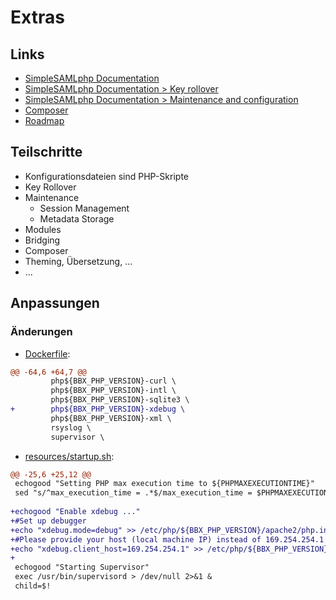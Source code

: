 # Extras

## Links
* [SimpleSAMLphp Documentation](https://simplesamlphp.org/docs/stable/)
* [SimpleSAMLphp Documentation > Key rollover](https://simplesamlphp.org/docs/stable/saml:keyrollover)
* [SimpleSAMLphp Documentation > Maintenance and configuration](https://simplesamlphp.org/docs/stable/simplesamlphp-maintenance)
* [Composer](https://getcomposer.org/)
* [Roadmap](https://simplesamlphp.org/releaseplan)

## Teilschritte
* Konfigurationsdateien sind PHP-Skripte
* Key Rollover
* Maintenance
  * Session Management
  * Metadata Storage
* Modules
* Bridging
* Composer
* Theming, Übersetzung, ...
* ...

[//]: # (AUTOGENERATE START)
## Anpassungen
### Änderungen
* [Dockerfile](../../../blob/main/09_extras/Dockerfile):
```diff
@@ -64,6 +64,7 @@
         php${BBX_PHP_VERSION}-curl \
         php${BBX_PHP_VERSION}-intl \
         php${BBX_PHP_VERSION}-sqlite3 \
+        php${BBX_PHP_VERSION}-xdebug \
         php${BBX_PHP_VERSION}-xml \
         rsyslog \
         supervisor \
```
* [resources/startup.sh](../../../blob/main/09_extras/resources/startup.sh):
```diff
@@ -25,6 +25,12 @@
 echogood "Setting PHP max execution time to ${PHPMAXEXECUTIONTIME}"
 sed "s/^max_execution_time = .*$/max_execution_time = $PHPMAXEXECUTIONTIME/" -i /etc/php/${BBX_PHP_VERSION}/apache2/php.ini
 
+echogood "Enable xdebug ..."
+#Set up debugger
+echo "xdebug.mode=debug" >> /etc/php/${BBX_PHP_VERSION}/apache2/php.ini
+#Please provide your host (local machine IP) instead of 169.254.254.1
+echo "xdebug.client_host=169.254.254.1" >> /etc/php/${BBX_PHP_VERSION}/apache2/php.ini
+
 echogood "Starting Supervisor"
 exec /usr/bin/supervisord > /dev/null 2>&1 &
 child=$!
```

[//]: # (AUTOGENERATE END)
